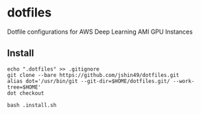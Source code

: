 # dotfiles

Dotfile configurations for AWS Deep Learning AMI GPU Instances

## Install
```
echo ".dotfiles" >> .gitignore
git clone --bare https://github.com/jshin49/dotfiles.git
alias dot='/usr/bin/git --git-dir=$HOME/dotfiles.git/ --work-tree=$HOME'
dot checkout

bash .install.sh
```
